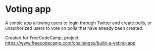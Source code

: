 # Voting app

A simple app allowing users to login through Twitter and create polls, or unauthorized users to vote on polls that have already been created.

Created for FreeCodeCamp, project: https://www.freecodecamp.com/challenges/build-a-voting-app
